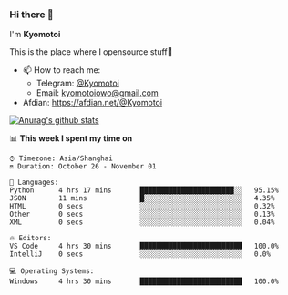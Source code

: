 ### Hi there 👋

I'm **Kyomotoi**

This is the place where I opensource stuff🤺

- 📫 How to reach me: 
    - Telegram: [@Kyomotoi](https://t.me/Kyomotoi)
    - Email: <kyomotoiowo@gmail.com>
- Afdian: <https://afdian.net/@Kyomotoi>

[![Anurag's github stats](https://github-readme-stats.vercel.app/api?username=kyomotoi)](https://github.com/anuraghazra/github-readme-stats)

📊 **This week I spent my time on**
<!--START_SECTION:waka-->
```text
⌚︎ Timezone: Asia/Shanghai
🔛 Duration: October 26 - November 01

💬 Languages: 
Python      4 hrs 17 mins       ███████████████████████░░   95.15% 
JSON        11 mins             █░░░░░░░░░░░░░░░░░░░░░░░░   4.35% 
HTML        0 secs              ░░░░░░░░░░░░░░░░░░░░░░░░░   0.32% 
Other       0 secs              ░░░░░░░░░░░░░░░░░░░░░░░░░   0.13% 
XML         0 secs              ░░░░░░░░░░░░░░░░░░░░░░░░░   0.04%

🔥 Editors: 
VS Code     4 hrs 30 mins       █████████████████████████   100.0% 
IntelliJ    0 secs              ░░░░░░░░░░░░░░░░░░░░░░░░░   0.0%

💻 Operating Systems: 
Windows     4 hrs 30 mins       █████████████████████████   100.0%
```
<!--END_SECTION:waka-->
